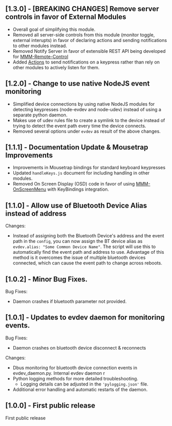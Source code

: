 ## [1.3.0] - [BREAKING CHANGES] Remove server controls in favor of External Modules

* Overall goal of simplifying this module.
* Removed all server-side controls from this module (monitor toggle, external interupts) in favor of declaring actions and sending notifications to other modules instead.
* Removed Notify Server in favor of extensible REST API being developed for [MMM-Remote-Control](https://github.com/Jopyth/MMM-Remote-Control/pull/104)
* Added [Actions](README.md#Actions) to send notifications on a keypress rather than rely on other modules to actively listen for them.

## [1.2.0] - Change to use native NodeJS event monitoring

* Simplified device connections by using native NodeJS modules for detecting keypresses (node-evdev and node-udev) instead of using a separate python daemon.
* Makes use of udev rules file to create a symlink to the device instead of trying to detect the event path every time the device connects.
* Removed several options under `evdev` as result of the above changes.


## [1.1.1] - Documentation Update & Mousetrap Improvements

* Improvements in Mousetrap bindings for standard keyboard keypresses
* Updated `handleKeys.js` document for including handling in other modules.
* Removed On Screen Display (OSD) code in favor of using [MMM-OnScreenMenu](https://github.com/shbatm/MMM-OnScreenMenu) with KeyBindings integration.

## [1.1.0] - Allow use of Bluetooth Device Alias instead of address

Changes:

* Instead of assigning both the Bluetooth Device's address and the event path in the `config`, you can now assign the BT device alias as `evdev.alias: "Some Common Device Name"`.  The script will use this to automatically find the event path and address to use.  Advantage of this method is it overcomes the issue of multiple bluetooth devices connected, which can cause the event path to change across reboots.

## [1.0.2] - Minor Bug Fixes.

Bug Fixes:

* Daemon crashes if bluetooth parameter not provided.

## [1.0.1] - Updates to evdev daemon for monitoring events.

Bug Fixes:

* Daemon crashes on bluetooth device disconnect & reconnects

Changes:

* Dbus monitoring for bluetooth device connection events in evdev_daemon.py. Internal evdev daemon r 
* Python logging methods for more detailed troubleshooting.
    - Logging details can be adjusted in the `'pylogging.json'` file.
* Additional error handling and automatic restarts of the daemon.

## [1.0.0] - First public release

First public release
